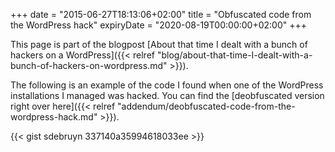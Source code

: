 +++
date = "2015-06-27T18:13:06+02:00"
title = "Obfuscated code from the WordPress hack"
expiryDate = "2020-08-19T00:00:00+02:00"
+++

This page is part of the blogpost [About that time I dealt with a bunch of hackers on a WordPress]({{< relref "blog/about-that-time-I-dealt-with-a-bunch-of-hackers-on-wordpress.md" >}}).

The following is an example of the code I found when one of the WordPress installations I managed was hacked. You can find the [deobfuscated version right over here]({{< relref "addendum/deobfuscated-code-from-the-wordpress-hack.md" >}}).

{{< gist sdebruyn 337140a35994618033ee >}}